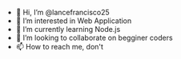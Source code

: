 - 👋 Hi, I’m @lancefrancisco25
- 👀 I’m interested in Web Application
- 🌱 I’m currently learning Node.js
- 💞️ I’m looking to collaborate on begginer coders
- 📫 How to reach me, don't

<!---
lancefrancisco25/lancefrancisco25 is a ✨ special ✨ repository because its `README.md` (this file) appears on your GitHub profile.
You can click the Preview link to take a look at your changes.
--->
